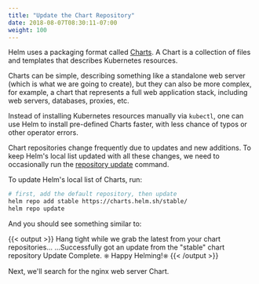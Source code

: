 ```yaml
---
title: "Update the Chart Repository"
date: 2018-08-07T08:30:11-07:00
weight: 100
---
```


Helm uses a packaging format called
[Charts](https://helm.sh/docs/topics/charts/). A Chart is a collection of files
and templates that describes Kubernetes resources.

Charts can be simple, describing something like a standalone web server (which
is what we are going to create), but they can also be more complex, for example,
a chart that represents a full web application stack, including web servers,
databases, proxies, etc.

Instead of installing Kubernetes resources manually via `kubectl`, one can use
Helm to install pre-defined Charts faster, with less chance of typos or other
operator errors.

Chart repositories change frequently due to updates and new additions.  To keep
Helm's local list updated with all these changes, we need to occasionally run
the [repository update](https://helm.sh/docs/helm/helm_repo_update) command.

To update Helm's local list of Charts, run:

```bash
# first, add the default repository, then update
helm repo add stable https://charts.helm.sh/stable/
helm repo update
```

And you should see something similar to:

{{< output >}}
Hang tight while we grab the latest from your chart repositories...
...Successfully got an update from the "stable" chart repository
Update Complete. ⎈ Happy Helming!⎈
{{< /output >}}

Next, we'll search for the nginx web server Chart.
